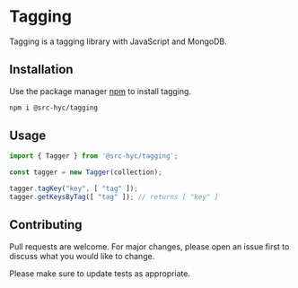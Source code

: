 # Tagging

Tagging is a tagging library with JavaScript and MongoDB.

## Installation

Use the package manager [npm](https://www.npmjs.com) to install tagging.

```bash
npm i @src-hyc/tagging
```

## Usage

```javascript
import { Tagger } from '@src-hyc/tagging';

const tagger = new Tagger(collection);

tagger.tagKey("key", [ "tag" ]);
tagger.getKeysByTag([ "tag" ]); // returns [ "key" ]
```

## Contributing
Pull requests are welcome. For major changes, please open an issue first to discuss what you would like to change.

Please make sure to update tests as appropriate.
